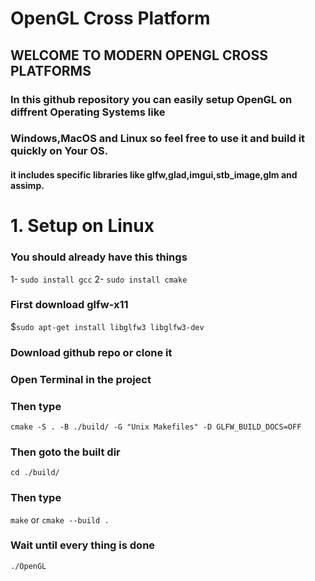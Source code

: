 # OpenGL Cross Platform
## WELCOME TO MODERN OPENGL CROSS PLATFORMS
### In this github repository you can easily setup OpenGL on diffrent Operating Systems like
### Windows,MacOS and Linux so feel free to use it and build it quickly on Your OS.
#### it includes specific libraries like glfw,glad,imgui,stb_image,glm and assimp.
# 1. Setup on Linux 
### You should already have this things

1- `sudo install gcc`
2- `sudo install cmake`

### First download glfw-x11 
$`sudo apt-get install libglfw3 libglfw3-dev`
### Download github repo or clone it
### Open Terminal in the project
### Then type 
`cmake -S . -B ./build/ -G "Unix Makefiles" -D GLFW_BUILD_DOCS=OFF`
### Then goto the built dir
`cd ./build/`
### Then type
`make` or `cmake --build .`
### Wait until every thing is done
`./OpenGL`

